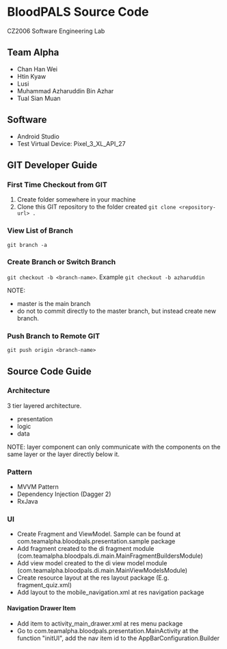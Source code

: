 # BloodPALS Source Code
CZ2006 Software Engineering Lab

## Team Alpha
+ Chan Han Wei
+ Htin Kyaw
+ Lusi
+ Muhammad Azharuddin Bin Azhar
+ Tual Sian Muan

## Software
+ Android Studio 
+ Test Virtual Device: Pixel_3_XL_API_27

## GIT Developer Guide

### First Time Checkout from GIT
1. Create folder somewhere in your machine
2. Clone this GIT repository to the folder created ```git clone <repository-url> .```

### View List of Branch
```git branch -a```

### Create Branch or Switch Branch 
```git checkout -b <branch-name>```. Example ```git checkout -b azharuddin```

NOTE:  
+ master is the main branch
+ do not to commit directly to the master branch, but instead create new branch.

### Push Branch to Remote GIT
```git push origin <branch-name>```

## Source Code Guide

### Architecture
3 tier layered architecture.
+ presentation
+ logic
+ data

NOTE: layer component can only communicate with the components on the same layer or the layer directly below it.

### Pattern
+ MVVM Pattern
+ Dependency Injection (Dagger 2)
+ RxJava 
   
### UI
+ Create Fragment and ViewModel. Sample can be found at com.teamalpha.bloodpals.presentation.sample package
+ Add fragment created to the di fragment module (com.teamalpha.bloodpals.di.main.MainFragmentBuildersModule)
+ Add view model created to the di view model module (com.teamalpha.bloodpals.di.main.MainViewModelsModule)
+ Create resource layout at the res layout package (E.g. fragment_quiz.xml)
+ Add layout to the mobile_navigation.xml at res navigation package

#### Navigation Drawer Item
+ Add item to activity_main_drawer.xml at res menu package
+ Go to com.teamalpha.bloodpals.presentation.MainActivity at the function "initUI", add the nav item id to the AppBarConfiguration.Builder
